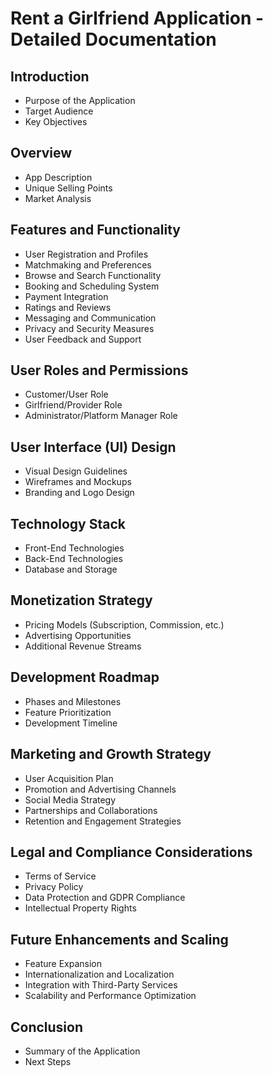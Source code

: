 # Rent a Girlfriend Application - Detailed Documentation

## Introduction
- Purpose of the Application
- Target Audience
- Key Objectives

## Overview
- App Description
- Unique Selling Points
- Market Analysis

## Features and Functionality
- User Registration and Profiles
- Matchmaking and Preferences
- Browse and Search Functionality
- Booking and Scheduling System
- Payment Integration
- Ratings and Reviews
- Messaging and Communication
- Privacy and Security Measures
- User Feedback and Support

## User Roles and Permissions
- Customer/User Role
- Girlfriend/Provider Role
- Administrator/Platform Manager Role

## User Interface (UI) Design
- Visual Design Guidelines
- Wireframes and Mockups
- Branding and Logo Design

## Technology Stack
- Front-End Technologies
- Back-End Technologies
- Database and Storage

## Monetization Strategy
- Pricing Models (Subscription, Commission, etc.)
- Advertising Opportunities
- Additional Revenue Streams

## Development Roadmap
- Phases and Milestones
- Feature Prioritization
- Development Timeline

## Marketing and Growth Strategy
- User Acquisition Plan
- Promotion and Advertising Channels
- Social Media Strategy
- Partnerships and Collaborations
- Retention and Engagement Strategies

## Legal and Compliance Considerations
- Terms of Service
- Privacy Policy
- Data Protection and GDPR Compliance
- Intellectual Property Rights

## Future Enhancements and Scaling
- Feature Expansion
- Internationalization and Localization
- Integration with Third-Party Services
- Scalability and Performance Optimization

## Conclusion
- Summary of the Application
- Next Steps
